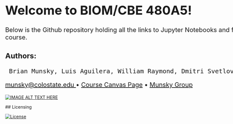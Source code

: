 <html>
         <div style="font-size: 20px; width: 1000px;">
              <h1> <left> Welcome to BIOM/CBE 480A5! </left> </h1>
              <p><left==========================================left> </p>
              <p> Below is the Github repository holding all the links to Jupyter Notebooks and files needed during the course. </p>
           <h3> Authors: </h3> <pre> Brian Munsky, Luis Aguilera, William Raymond, Dmitri Svetlov, Jack Forman, Joshua Cook, Michael May, Zachary Fox, Alex Popinga, and Eric Ron. </pre>
<p><a href = "mailto: munsky@colostate.edu"> munsky@colostate.edu </a> • <a href="https://colostate.instructure.com/courses/201690">Course Canvas Page</a> •  <a href="https://www.engr.colostate.edu/~munsky/">Munsky Group</a> </p>
</div>
</p>

[![IMAGE ALT TEXT HERE](https://img.youtube.com/vi/MrPRz1_4euA/0.jpg)](https://www.youtube.com/watch?v=MrPRz1_4euA)
                       
</html>
## Licensing

[![License](https://img.shields.io/badge/License-BSD_3--Clause-blue.svg)](https://opensource.org/licenses/BSD-3-Clause)
